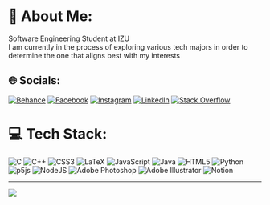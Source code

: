 # 💫 About Me:
Software Engineering Student at IZU<br>I am currently in the process of exploring various tech majors in order to determine the one that aligns best with my interests


## 🌐 Socials:
[![Behance](https://img.shields.io/badge/Behance-1769ff?logo=behance&logoColor=white)](https://behance.net/Nour_Almarrawi) [![Facebook](https://img.shields.io/badge/Facebook-%231877F2.svg?logo=Facebook&logoColor=white)](https://facebook.com/nour.almarrawi.1) [![Instagram](https://img.shields.io/badge/Instagram-%23E4405F.svg?logo=Instagram&logoColor=white)](https://instagram.com/nour.almarrawi) [![LinkedIn](https://img.shields.io/badge/LinkedIn-%230077B5.svg?logo=linkedin&logoColor=white)](https://linkedin.com/in/nour-almarrawi) [![Stack Overflow](https://img.shields.io/badge/-Stackoverflow-FE7A16?logo=stack-overflow&logoColor=white)](https://stackoverflow.com/users/17136661) 

# 💻 Tech Stack:
![C](https://img.shields.io/badge/c-%2300599C.svg?style=flat&logo=c&logoColor=white) ![C++](https://img.shields.io/badge/c++-%2300599C.svg?style=flat&logo=c%2B%2B&logoColor=white) ![CSS3](https://img.shields.io/badge/css3-%231572B6.svg?style=flat&logo=css3&logoColor=white) ![LaTeX](https://img.shields.io/badge/latex-%23008080.svg?style=flat&logo=latex&logoColor=white) ![JavaScript](https://img.shields.io/badge/javascript-%23323330.svg?style=flat&logo=javascript&logoColor=%23F7DF1E) ![Java](https://img.shields.io/badge/java-%23ED8B00.svg?style=flat&logo=java&logoColor=white) ![HTML5](https://img.shields.io/badge/html5-%23E34F26.svg?style=flat&logo=html5&logoColor=white) ![Python](https://img.shields.io/badge/python-3670A0?style=flat&logo=python&logoColor=ffdd54) ![p5js](https://img.shields.io/badge/p5.js-ED225D?style=flat&logo=p5.js&logoColor=FFFFFF) ![NodeJS](https://img.shields.io/badge/node.js-6DA55F?style=flat&logo=node.js&logoColor=white) ![Adobe Photoshop](https://img.shields.io/badge/adobephotoshop-%2331A8FF.svg?style=flat&logo=adobephotoshop&logoColor=white) ![Adobe Illustrator](https://img.shields.io/badge/adobeillustrator-%23FF9A00.svg?style=flat&logo=adobeillustrator&logoColor=white) ![Notion](https://img.shields.io/badge/Notion-%23000000.svg?style=flat&logo=notion&logoColor=white)

---
[![](https://visitcount.itsvg.in/api?id=NourAlmarawi&icon=5&color=6)](https://visitcount.itsvg.in)

<!-- Proudly created with GPRM ( https://gprm.itsvg.in ) -->
